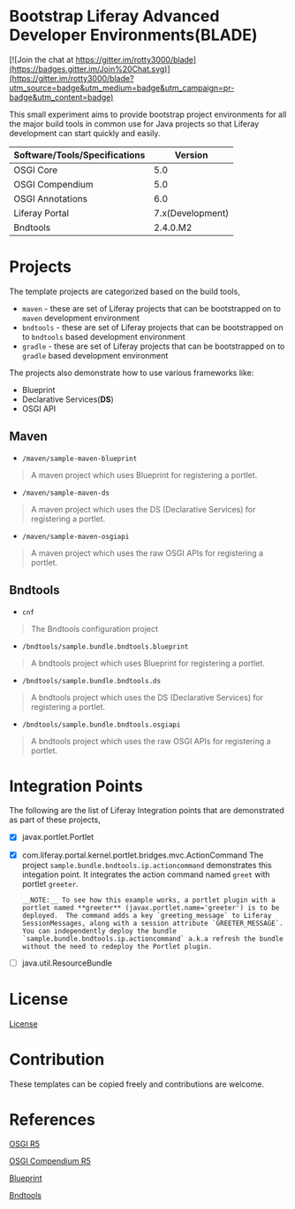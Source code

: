 # Bootstrap Liferay Advanced Developer Environments(**BLADE**)

[![Join the chat at https://gitter.im/rotty3000/blade](https://badges.gitter.im/Join%20Chat.svg)](https://gitter.im/rotty3000/blade?utm_source=badge&utm_medium=badge&utm_campaign=pr-badge&utm_content=badge)

This small experiment aims to provide bootstrap project environments for all the major build tools in common use for Java projects so that Liferay development can start quickly and easily.

Software/Tools/Specifications | Version 
------------------------------ |-------
 OSGI Core | 5.0
 OSGI Compendium | 5.0
 OSGI Annotations | 6.0
 Liferay Portal | 7.x(Development)
 Bndtools | 2.4.0.M2

# Projects
The template projects are categorized based on the build tools,

* `maven` - these are set of Liferay projects that can be bootstrapped on to `maven` development environment
* `bndtools` - these are set of Liferay projects that can be bootstrapped on to `bndtools` based development environment
* `gradle` - these are set of Liferay projects that can be bootstrapped on to `gradle` based development environment

The projects also demonstrate how to use various frameworks like:

* Blueprint
* Declarative Services(**DS**)
* OSGI API

## Maven

* `/maven/sample-maven-blueprint`
  
> A maven project which uses Blueprint for registering a portlet.

* `/maven/sample-maven-ds` 

> A maven project which uses the DS (Declarative Services) for registering a portlet.

* `/maven/sample-maven-osgiapi`

>A maven project which uses the raw OSGI APIs for registering a portlet.

## Bndtools

* `cnf`

> The Bndtools configuration project

* `/bndtools/sample.bundle.bndtools.blueprint`
  
> A bndtools project which uses Blueprint for registering a portlet.

* `/bndtools/sample.bundle.bndtools.ds` 

> A bndtools project which uses the DS (Declarative Services) for registering a portlet.

* `/bndtools/sample.bundle.bndtools.osgiapi`

>A bndtools project which uses the raw OSGI APIs for registering a portlet.


# Integration Points
The following are the list of Liferay Integration points that are demonstrated as part of these projects,

- [x] javax.portlet.Portlet
- [x] com.liferay.portal.kernel.portlet.bridges.mvc.ActionCommand
	  The project `sample.bundle.bndtools.ip.actioncommand` demonstrates this integation point.  It integrates the action command named `greet` with portlet `greeter`.

	  __NOTE:__ To see how this example works, a portlet plugin with a portlet named **greeter** (javax.portlet.name='greeter') is to be deployed.  The command adds a key `greeting_message` to Liferay SessionMessages, along with a session attribute `GREETER_MESSAGE`. You can independently deploy the bundle `sample.bundle.bndtools.ip.actioncommand` a.k.a refresh the bundle without the need to redeploy the Portlet plugin.

- [ ] java.util.ResourceBundle

# License
[License](/LICENSE.txt)

# Contribution

These templates can be copied freely and contributions are welcome.

# References

[OSGI R5](http://www.osgi.org/Release5/HomePage)

[OSGI Compendium R5](http://www.osgi.org/Download/File?url=/download/r5/osgi.cmpn-5.0.0.pdf)

[Blueprint](http://www.eclipse.org/gemini/blueprint/)

[Bndtools](http://www.bndtools.org)